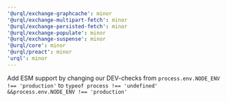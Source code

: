 ```yaml
---
'@urql/exchange-graphcache': minor
'@urql/exchange-multipart-fetch': minor
'@urql/exchange-persisted-fetch': minor
'@urql/exchange-populate': minor
'@urql/exchange-suspense': minor
'@urql/core': minor
'@urql/preact': minor
'urql': minor
---
```


Add ESM support by changing our DEV-checks from `process.env.NODE_ENV !== 'production'` to `typeof process !== 'undefined' &&process.env.NODE_ENV !== 'production'`
